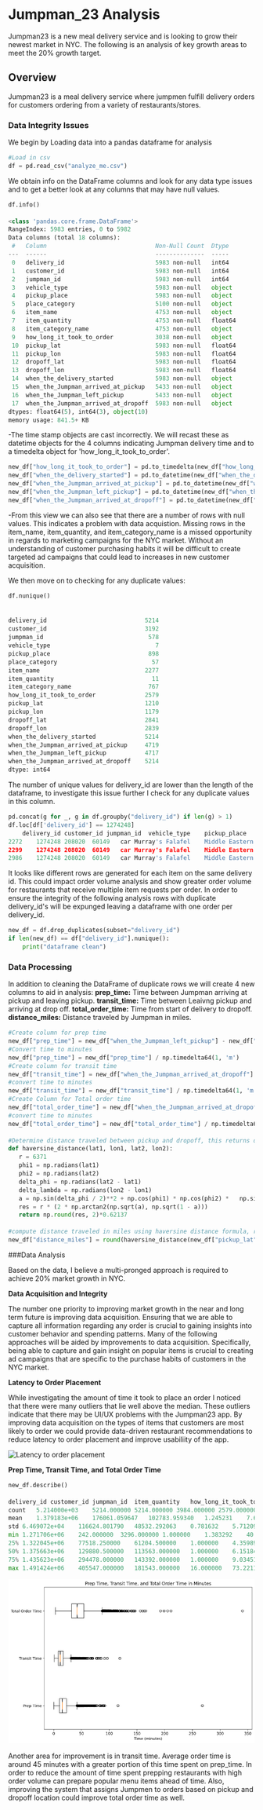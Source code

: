 # Jumpman_23 Analysis 
Jumpman23 is a new meal delivery service and is looking to grow their newest market in NYC. The following is an analysis of key growth areas to meet the 20% growth target. 

## Overview
Jumpman23 is a meal delivery service where jumpmen fulfill delivery orders for customers ordering from a variety of restaurants/stores. 

### Data Integrity Issues 
We begin by Loading data into a pandas dataframe for analysis 

```Python
#Load in csv 
df = pd.read_csv("analyze_me.csv")
```

We obtain info on the DataFrame columns and look for any data type issues and to get a better look at any columns that may have null values. 

```Python 
df.info()

<class 'pandas.core.frame.DataFrame'>
RangeIndex: 5983 entries, 0 to 5982
Data columns (total 18 columns):
 #   Column                               Non-Null Count  Dtype  
---  ------                               --------------  -----  
 0   delivery_id                          5983 non-null   int64  
 1   customer_id                          5983 non-null   int64  
 2   jumpman_id                           5983 non-null   int64  
 3   vehicle_type                         5983 non-null   object 
 4   pickup_place                         5983 non-null   object 
 5   place_category                       5100 non-null   object 
 6   item_name                            4753 non-null   object 
 7   item_quantity                        4753 non-null   float64
 8   item_category_name                   4753 non-null   object 
 9   how_long_it_took_to_order            3038 non-null   object 
 10  pickup_lat                           5983 non-null   float64
 11  pickup_lon                           5983 non-null   float64
 12  dropoff_lat                          5983 non-null   float64
 13  dropoff_lon                          5983 non-null   float64
 14  when_the_delivery_started            5983 non-null   object 
 15  when_the_Jumpman_arrived_at_pickup   5433 non-null   object 
 16  when_the_Jumpman_left_pickup         5433 non-null   object 
 17  when_the_Jumpman_arrived_at_dropoff  5983 non-null   object 
dtypes: float64(5), int64(3), object(10)
memory usage: 841.5+ KB
```
-The time stamp objects are cast incorrectly. We will recast these as datetime objects for the 4 columns indicating Jumpman delivery time and to a timedelta object for 'how_long_it_took_to_order'. 

```Python 
new_df["how_long_it_took_to_order"] = pd.to_timedelta(new_df["how_long_it_took_to_order"])
new_df["when_the_delivery_started"] = pd.to_datetime(new_df["when_the_delivery_started"])
new_df["when_the_Jumpman_arrived_at_pickup"] = pd.to_datetime(new_df["when_the_Jumpman_arrived_at_pickup"])
new_df["when_the_Jumpman_left_pickup"] = pd.to_datetime(new_df["when_the_Jumpman_left_pickup"])
new_df["when_the_Jumpman_arrived_at_dropoff"] = pd.to_datetime(new_df["when_the_Jumpman_arrived_at_dropoff"])
```

-From this view we can also see that there are a number of rows with null values. This indicates a problem with data acquistion. Missing rows in the item_name, item_quantity, and item_category_name is a missed opportunity in regards to marketing campaigns for the NYC market. Without an understanding of customer purchasing habits it will be difficult to create targeted ad campaigns that could lead to increases in new customer acquisition. 

We then move on to checking for any duplicate values: 

```Python 
df.nunique()


delivery_id                            5214
customer_id                            3192
jumpman_id                              578
vehicle_type                              7
pickup_place                            898
place_category                           57
item_name                              2277
item_quantity                            11
item_category_name                      767
how_long_it_took_to_order              2579
pickup_lat                             1210
pickup_lon                             1179
dropoff_lat                            2841
dropoff_lon                            2839
when_the_delivery_started              5214
when_the_Jumpman_arrived_at_pickup     4719
when_the_Jumpman_left_pickup           4717
when_the_Jumpman_arrived_at_dropoff    5214
dtype: int64
```

The number of unique values for delivery_id are lower than the length of the dataframe, to investigate this issue further I check for any duplicate values in this column. 

```Python
pd.concat(g for _, g in df.groupby("delivery_id") if len(g) > 1)
df.loc[df['delivery_id'] == 1274248]
	delivery_id	customer_id	jumpman_id	vehicle_type	pickup_place	place_category	item_name	item_quantity	item_category_name	how_long_it_took_to_order	pickup_lat	pickup_lon	dropoff_lat	dropoff_lon	when_the_delivery_started	when_the_Jumpman_arrived_at_pickup	when_the_Jumpman_left_pickup	when_the_Jumpman_arrived_at_dropoff
2272	1274248	208020	60149	car	Murray's Falafel	Middle Eastern	Blue Lamoon Citrus blossom lemonade w/ Splenda	1.0	Beverages	00:07:08.767432	40.732166	-73.981904	40.747019	-73.990922	2014-10-01 17:25:48.54633	2014-10-01 17:40:32.886964	2014-10-01 17:53:54.166799	2014-10-01 18:09:37.353403
2299	1274248	208020	60149	car	Murray's Falafel	Middle Eastern	Moroccan Cigars (5 pc)	1.0	Appetizers	00:07:08.767432	40.732166	-73.981904	40.747019	-73.990922	2014-10-01 17:25:48.54633	2014-10-01 17:40:32.886964	2014-10-01 17:53:54.166799	2014-10-01 18:09:37.353403
2986	1274248	208020	60149	car	Murray's Falafel	Middle Eastern	Watermelon	1.0	Desserts	00:07:08.767432	40.732166	-73.981904	40.747019	-73.990922	2014-10-01 17:25:48.54633	2014-10-01 17:40:32.886964	2014-10-01 17:53:54.166799	2014-10-01 18:09:37.353403
```

It looks like different rows are generated for each item on the same delivery id. This could impact order volume analysis and show greater order volume for restaurants that receive multiple item requests per order. In order to ensure the integrity of the following analysis rows with duplicate delivery_id's will be expunged leaving a dataframe with one order per delivery_id. 

```Python 
new_df = df.drop_duplicates(subset="delivery_id")
if len(new_df) == df["delivery_id"].nunique():
    print("dataframe clean")
```

### Data Processing 

In addition to cleaning the DataFrame of duplicate rows we will create 4 new columns to aid in analysis: 
**prep_time:** Time between Jumpman arriving at pickup and leaving pickup. 
**transit_time:** Time between Leaivng pickup and arriving at drop off. 
**total_order_time:** Time from start of delivery to dropoff.
**distance_miles:** Distance traveled by Jumpman in miles.
```Python 
#Create column for prep time 
new_df["prep_time"] = new_df["when_the_Jumpman_left_pickup"] - new_df["when_the_Jumpman_arrived_at_pickup"]
#Convert time to minutes
new_df["prep_time"] = new_df["prep_time"] / np.timedelta64(1, 'm')
#Create column for transit time 
new_df["transit_time"] = new_df["when_the_Jumpman_arrived_at_dropoff"] - new_df["when_the_Jumpman_left_pickup"]
#convert time to minutes
new_df["transit_time"] = new_df["transit_time"] / np.timedelta64(1, 'm')
#Create Column for Total order time 
new_df["total_order_time"] = new_df["when_the_Jumpman_arrived_at_dropoff"] - new_df["when_the_delivery_started"]
#convert time to minutes
new_df["total_order_time"] = new_df["total_order_time"] / np.timedelta64(1, 'm')

#Determine distance traveled between pickup and dropoff, this returns distance traveled in miles
def haversine_distance(lat1, lon1, lat2, lon2):
   r = 6371
   phi1 = np.radians(lat1)
   phi2 = np.radians(lat2)
   delta_phi = np.radians(lat2 - lat1)
   delta_lambda = np.radians(lon2 - lon1)
   a = np.sin(delta_phi / 2)**2 + np.cos(phi1) * np.cos(phi2) *   np.sin(delta_lambda / 2)**2
   res = r * (2 * np.arctan2(np.sqrt(a), np.sqrt(1 - a)))
   return np.round(res, 2)*0.62137
   
#compute distance traveled in miles using haversine distance formula, round to 4 decimal places 
new_df["distance_miles"] = round(haversine_distance(new_df["pickup_lat"], new_df["pickup_lon"], new_df["dropoff_lat"], new_df["dropoff_lon"]),4)
```

###Data Analysis 

Based on the data, I believe a multi-pronged approach is required to achieve 20% market growth in NYC. 

**Data Acquisition and Integrity**

The number one priority to improving market growth in the near and long term future is improving data acquisition. Ensuring that we are able to capture all information regarding any order is crucial to gaining insights into customer behavior and spending patterns. Many of the following approaches will be aided by improvements to data acquisition. Specifically, being able to capture and gain insight on popular items is crucial to creating ad campaigns that are specific to the purchase habits of customers in the NYC market.

**Latency to Order Placement**

While investigating the amount of time it took to place an order I noticed that there were many outliers that lie well above the median. These outliers indicate that there may be UI/UX problems with the Jumpman23 app. By improving data acquisition on the types of items that customers are most likely to order we could provide data-driven restaurant recommendations to reduce latency to order placement and improve usabiliity of the app. 

![Latency to order placement](/images/latency_to_order.png)

**Prep Time, Transit Time, and Total Order Time** 

```Python
new_df.describe()

delivery_id	customer_id	jumpman_id	item_quantity	how_long_it_took_to_order	pickup_lat	pickup_lon	dropoff_lat	dropoff_lon	prep_time	transit_time	total_order_time
count	5.214000e+03	5214.000000	5214.000000	3984.000000	2579.000000	5214.000000	5214.000000	5214.000000	5214.000000	4719.000000	4719.000000	5214.000000
mean	1.379183e+06	176061.059647	102783.959340	1.245231	7.698968	40.741633	-73.986928	40.744462	-73.985744	18.294248	14.041480	45.216308
std	6.469072e+04	116624.801790	48532.292063	0.781632	5.712095	0.022772	0.015002	0.025223	0.018061	11.715884	9.314023	19.687987
min	1.271706e+06	242.000000	3296.000000	1.000000	1.383292	40.665611	-74.015837	40.649356	-74.017679	0.001877	0.839419	3.047181
25%	1.322045e+06	77518.250000	61204.500000	1.000000	4.359893	40.724340	-73.996630	40.725440	-74.000193	10.369364	7.938390	32.122191
50%	1.375663e+06	129880.500000	113563.000000	1.000000	6.151847	40.735783	-73.988682	40.741115	-73.989367	15.333771	11.658124	42.020648
75%	1.435623e+06	294478.000000	143392.000000	1.000000	9.034514	40.758939	-73.980739	40.764239	-73.974409	22.977090	17.304775	54.240649
max	1.491424e+06	405547.000000	181543.000000	16.000000	73.221102	40.818082	-73.920980	40.848324	-73.924124	267.954044	119.190060	340.308810
```

![transit](/Jumpman23/images/preptransitorder_time.png)

Another area for improvement is in transit time. Average order time is around 45 minutes with a greater portion of this time spent on prep_time. In order to reduce the amount of time spent prepping restaurants with high order volume can prepare popular menu items ahead of time. Also, improving the system that assigns Jumpmen to orders based on pickup and dropoff location could improve total order time as well. 
